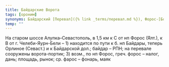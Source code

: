 ```yaml
---
title: Байдарские Ворота
tags: [ороним]
synonyms: Байдарский [Перевал]({% link _terms/перевал.md %}), Форос-[Богаз]({% link _terms/богаз.md %})
temp: ""
---
```


На старом шоссе Алупка–Севастополь, в 1,5 км к С от нп Форос (Ялт.), к В от г.
Челеби-Яурн-Бели – 1) находится по пути к б. нп Байдары, теперь Орлиное
(Севаст.) и к Байдарской дол.; байдар – РПН; на перевале сооружены
ворота-портик; 3) возм., по нп Форос, греч. форос – налог, дань; площадь, рынок;
ср. фарос – фонарь, маяк
